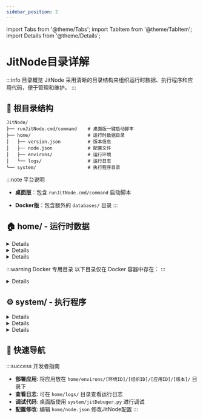 ```yaml
---
sidebar_position: 2
---
```


import Tabs from '@theme/Tabs';
import TabItem from '@theme/TabItem';
import Details from '@theme/Details';

# JitNode目录详解

:::info 目录概览
JitNode 采用清晰的目录结构来组织运行时数据、执行程序和应用代码，便于管理和维护。
:::

## 📁 根目录结构

<Tabs>
  <TabItem value="overview" label="目录总览" default>

```
JitNode/
├── runJitNode.cmd/command    # 桌面版一键启动脚本
├── home/                     # 运行时数据目录
│   ├── version.json          # 版本信息
│   ├── node.json             # 配置文件
│   ├── environs/             # 运行环境
│   └── logs/                 # 运行日志
└── system/                   # 执行程序目录
```

:::note 平台说明
- **桌面版**：包含 `runJitNode.cmd/command` 启动脚本
- **Docker版**：包含额外的 `databases/` 目录
:::

  </TabItem>
  
  <TabItem value="home" label="home/ 目录">

## 🏠 home/ - 运行时数据

<Details summary="📋 配置文件">

```
home/
├── version.json              # 安装包版本定义
├── node.json                 # JitNode 配置文件
```

- **version.json**: 记录当前安装包的版本信息
- **node.json**: JitNode 的核心配置参数

</Details>

<Details summary="🌍 environs/ - 运行环境">

```
home/environs/
├── JED_xxx1.json            # 环境ID: JED_xxx1 的配置
├── JED_xxx1/                # 环境ID: JED_xxx1 的程序目录
│   └── xxxOrg1/             # 开发组织ID
│       └── xxxApp/          # 应用ID
│           └── 1_0_0/       # 应用版本号
│               ├── [源码]   # 应用源代码
│               ├── appData/ # 应用数据
│               └── dist/    # 可执行程序
├── JEN_xxx2.json
├── JEN_xxx2/
└── ...
```

:::tip 环境组织结构
采用四级目录结构：**运行环境** → **开发组织** → **应用** → **版本**
:::

</Details>

<Details summary="📝 logs/ - 运行日志">

```
home/logs/
├── upgrade.log             # 自动更新日志
├── server.log              # 服务运行日志
└── ...                     # 其他日志文件
```

</Details>

:::warning Docker 专用目录
以下目录仅在 Docker 容器中存在：
:::

<Details summary="🗄️ databases/ - 内置数据库 (仅Docker)">

```
home/databases/
├── redis/
│   ├── redis.config         # Redis 配置文件
│   ├── redis.db            # Redis 数据文件
│   └── redis.log           # Redis 日志文件
└── mysql/
    ├── mysql.config        # MySQL 配置文件
    ├── mysql.db           # MySQL 数据文件
    └── mysql.log          # MySQL 日志文件
```

</Details>

  </TabItem>
  
  <TabItem value="system" label="system/ 目录">

## ⚙️ system/ - 执行程序

<Details summary="🔧 bin/ - 第三方程序">

```
system/bin/
├── node/                   # Node.js 运行环境
├── python/                 # Python 运行环境
└── ...                     # 其他依赖程序
```

:::info 依赖管理
JitNode 自带完整的运行环境，无需额外安装 Node.js 或 Python。
:::

</Details>

<Details summary="📚 pyLibraris/ - Python依赖库">

```
system/pyLibraris/
└── [按运行环境/开发组织/应用/版本组织]
    └── 各应用版本的Python依赖库
```

:::note 依赖隔离
每个应用版本都有独立的Python依赖库，避免版本冲突。
:::

</Details>

<Details summary="🐛 调试工具 (仅桌面版)">

```
system/
└── jitDebuger.py           # 全代码调试入口
```

:::tip 调试功能
桌面版提供完整的代码调试功能，支持断点、变量监控等。
:::

</Details>

  </TabItem>
</Tabs>

## 🚀 快速导航

:::success 开发者指南
- **部署应用**: 将应用放在 `home/environs/[环境ID]/[组织ID]/[应用ID]/[版本]/` 目录下
- **查看日志**: 可在 `home/logs/` 目录查看运行日志
- **调试代码**: 桌面版使用 `system/jitDebuger.py` 进行调试
- **配置修改**: 编辑 `home/node.json` 修改JitNode配置
:::





